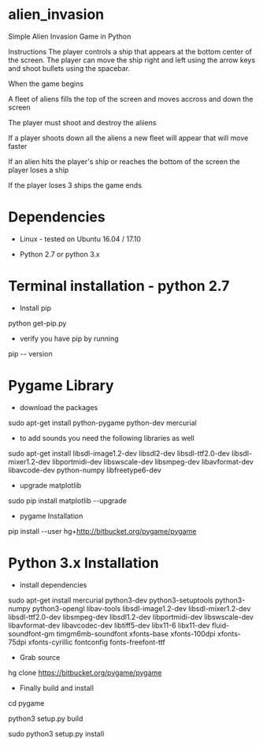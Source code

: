 # alien_invasion
Simple Alien Invasion Game in Python

Instructions
The player controls a ship that appears at the bottom center of the screen.
The player can move the ship right and left using the arrow keys and shoot bullets using the spacebar.

When the game begins

A fleet of aliens fills the top of the screen and moves accross and down the screen

The player must shoot and destroy the aliiens

If a player shoots down all the aliens a new fleet will appear that will move faster

If an alien hits the player's ship or reaches the bottom of the screen the player loses a ship

If the player loses 3 ships the game ends


# Dependencies

* Linux - tested on Ubuntu 16.04 / 17.10

* Python 2.7 or python 3.x

# Terminal installation - python 2.7

* Install pip

python get-pip.py

* verify you have pip by running

pip -- version 

# Pygame Library

* download the packages

sudo apt-get install python-pygame python-dev mercurial
 
* to add sounds you need the following libraries as well

sudo apt-get install libsdl-image1.2-dev libsdl2-dev libsdl-ttf2.0-dev libsdl-mixer1.2-dev libportmidi-dev
libswscale-dev libsmpeg-dev libavformat-dev libavcode-dev python-numpy libfreetype6-dev

- upgrade matplotlib

sudo pip install matplotlib --upgrade

- pygame Installation

pip install --user hg+http://bitbucket.org/pygame/pygame

#  Python 3.x Installation

- install dependencies

sudo apt-get install mercurial python3-dev python3-setuptools python3-numpy python3-opengl libav-tools libsdl-image1.2-dev libsdl-mixer1.2-dev libsdl-ttf2.0-dev libsmpeg-dev libsdl1.2-dev libportmidi-dev libswscale-dev libavformat-dev libavcodec-dev libtiff5-dev libx11-6 libx11-dev fluid-soundfont-gm timgm6mb-soundfont xfonts-base xfonts-100dpi xfonts-75dpi xfonts-cyrillic fontconfig fonts-freefont-ttf

* Grab source

hg clone https://bitbucket.org/pygame/pygame

* Finally build and install

cd pygame

python3 setup.py build

sudo python3 setup.py install
